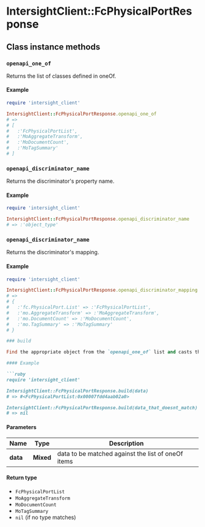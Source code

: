 # IntersightClient::FcPhysicalPortResponse

## Class instance methods

### `openapi_one_of`

Returns the list of classes defined in oneOf.

#### Example

```ruby
require 'intersight_client'

IntersightClient::FcPhysicalPortResponse.openapi_one_of
# =>
# [
#   :'FcPhysicalPortList',
#   :'MoAggregateTransform',
#   :'MoDocumentCount',
#   :'MoTagSummary'
# ]
```

### `openapi_discriminator_name`

Returns the discriminator's property name.

#### Example

```ruby
require 'intersight_client'

IntersightClient::FcPhysicalPortResponse.openapi_discriminator_name
# => :'object_type'
```

### `openapi_discriminator_name`

Returns the discriminator's mapping.

#### Example

```ruby
require 'intersight_client'

IntersightClient::FcPhysicalPortResponse.openapi_discriminator_mapping
# =>
# {
#   :'fc.PhysicalPort.List' => :'FcPhysicalPortList',
#   :'mo.AggregateTransform' => :'MoAggregateTransform',
#   :'mo.DocumentCount' => :'MoDocumentCount',
#   :'mo.TagSummary' => :'MoTagSummary'
# }

### build

Find the appropriate object from the `openapi_one_of` list and casts the data into it.

#### Example

```ruby
require 'intersight_client'

IntersightClient::FcPhysicalPortResponse.build(data)
# => #<FcPhysicalPortList:0x00007fdd4aab02a0>

IntersightClient::FcPhysicalPortResponse.build(data_that_doesnt_match)
# => nil
```

#### Parameters

| Name | Type | Description |
| ---- | ---- | ----------- |
| **data** | **Mixed** | data to be matched against the list of oneOf items |

#### Return type

- `FcPhysicalPortList`
- `MoAggregateTransform`
- `MoDocumentCount`
- `MoTagSummary`
- `nil` (if no type matches)

